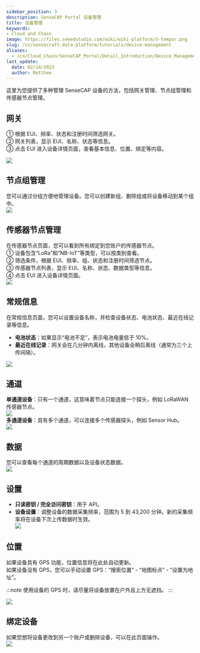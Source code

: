 ```yaml
---
sidebar_position: 3
description: SenseCAP Portal 设备管理
title: 设备管理
keywords:
- Cloud and Chain
image: https://files.seeedstudio.com/wiki/wiki-platform/S-tempor.png        
slug: /cn/sensecraft-data-platform/tutorials/device-management
aliases:
  - /cn/Cloud_Chain/SenseCAP_Portal/Detail_Introduction/Device_Management
last_update:
  date: 02/14/2023
  author: Matthew
---
```


这里为您提供了多种管理 SenseCAP 设备的方法，包括网关管理、节点组管理和传感器节点管理。

## 网关

① 根据 EUI、频率、状态和注册时间筛选网关。  
② 网关列表，显示 EUI、名称、状态等信息。  
③ 点击 EUI 进入设备详情页面，查看基本信息、位置、绑定等内容。

![](https://sensecap-docs.seeed.cc/images/sensecap_portal/EN-device_management-1.jpg)

## 节点组管理

您可以通过分组方便地管理设备。您可以创建新组、删除组或将设备移动到某个组中。  
![](https://sensecap-docs.seeed.cc/images/sensecap_portal/EN-device_management-2.jpg)

## 传感器节点管理

在传感器节点页面，您可以看到所有绑定到您账户的传感器节点。  
① 设备包含“LoRa”和“NB-IoT”等类型，可以按类别查看。  
② 筛选条件，根据 EUI、频率、组、状态和注册时间筛选节点。  
③ 传感器节点列表，显示 EUI、名称、状态、数据类型等信息。  
④ 点击 EUI 进入设备详情页面。  
![](https://sensecap-docs.seeed.cc/images/sensecap_portal/EN-device_management-3.jpg)

## 常规信息

在常规信息页面，您可以设置设备名称，并检查设备状态、电池状态、最近在线记录等信息。

- **电池状态**：如果显示“电池不足”，表示电池电量低于 10%。  
- **最近在线记录**：网关会在几分钟内离线，其他设备会稍后离线（通常为三个上传间隔）。  

![](https://sensecap-docs.seeed.cc/images/sensecap_portal/EN-device_management-4.jpg)

## 通道

**单通道设备**：只有一个通道，这意味着节点只能连接一个探头，例如 LoRaWAN 传感器节点。  
![](https://sensecap-docs.seeed.cc/images/sensecap_portal/EN-device_management-5.jpg)  
**多通道设备**：具有多个通道，可以连接多个传感器探头，例如 Sensor Hub。  
![](https://sensecap-docs.seeed.cc/images/sensecap_portal/EN-device_management-6.jpg)

## 数据

您可以查看每个通道的周期数据以及设备状态数据。  
![](https://sensecap-docs.seeed.cc/images/sensecap_portal/EN-device_management-7.jpg)

## 设置

- **只读密钥 / 完全访问密钥**：用于 API。  
- **设备设置**：调整设备的数据采集频率，范围为 5 到 43,200 分钟。新的采集频率将在设备下次上传数据时生效。  
![](https://sensecap-docs.seeed.cc/images/sensecap_portal/EN-device_management-8.jpg)

## 位置

如果设备具有 GPS 功能，位置信息将在此处自动更新。  
如果设备没有 GPS，您可以手动设置 GPS：“搜索位置” - “地图标点” - “设置为地址”。

:::note
使用设备的 GPS 时，请尽量将设备放置在户外且上方无遮挡。
:::

![](https://sensecap-docs.seeed.cc/images/sensecap_portal/EN-device_management-9.jpg)

## 绑定设备

如果您想将设备更改到另一个账户或删除设备，可以在此页面操作。  
![](https://sensecap-docs.seeed.cc/images/sensecap_portal/EN-device_management-10.jpg)